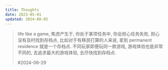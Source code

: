 ```yaml
---
title: Thoughts
date: 2023-05-01
updated: 2024-08-05
---
```


>  life like a game, 焦虑产生于, 你处于某项任务中, 你会担心任务失败, 担心没有及时找到存档点, 比如对于有移民打算的人来说, 拿到 permanent residence 就是一个存档点. 不同玩家即便玩同一款游戏, 游戏体验也是非常不同的, 去追求最大的游戏体验, 去尽快找到存档点.
>
> #2024-06-29 




<!-- more -->